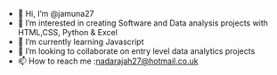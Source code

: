 - 👋 Hi, I’m @jamuna27
- 👀 I’m interested in creating Software and Data analysis projects with HTML,CSS, Python & Excel
- 🌱 I’m currently learning Javascript
- 💞️ I’m looking to collaborate on entry level data analytics projects
- 📫 How to reach me :nadarajah27@hotmail.co.uk

<!---
jamuna27/jamuna27 is a ✨ special ✨ repository because its `README.md` (this file) appears on your GitHub profile.
You can click the Preview link to take a look at your changes.
--->
